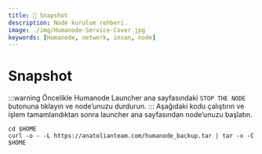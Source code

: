 ```yaml
---
title: 📸 Snapshot
description: Node kurulum rehberi.
image: ./img/Humanode-Service-Cover.jpg
keywords: [Humanode, network, insan, node]
---
```


# Snapshot
:::warning
Öncelikle Humanode Launcher ana sayfasındaki `STOP THE NODE` butonuna tıklayın ve node’unuzu durdurun.
:::
Aşağıdaki kodu çalıştırın ve işlem tamamlandıktan sonra launcher ana sayfasından node’unuzu başlatın.
```shell
cd $HOME
curl -o - -L https://anatolianteam.com/humanode_backup.tar | tar -x -C $HOME
```
